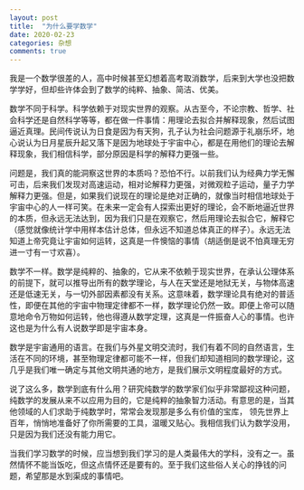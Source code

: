 ```yaml
---
layout: post
title:  "为什么要学数学"
date: 2020-02-23
categories: 杂想
comments: true
---
```


我是一个数学很差的人，高中时候甚至幻想着高考取消数学，后来到大学也没把数学学好，但却些许体会到了数学的纯粹、抽象、简洁、优美。

数学不同于科学。科学依赖于对现实世界的观察。从古至今，不论宗教、哲学、社会科学还是自然科学等等，都在做一件事情：用理论去拟合并解释现象，然后试图逼近真理。民间传说认为日食是因为有天狗，孔子认为社会问题源于礼崩乐坏，地心说认为日月星辰升起又落下是因为地球处于宇宙中心，都是在用他们的理论去解释现象，我们相信科学，部分原因是科学的解释力更强一些。

问题是，我们真的能洞察这世界的本质吗？恐怕不行。以前我们认为经典力学无懈可击，后来我们发现对高速运动，相对论解释力更强，对微观粒子运动，量子力学解释力更强。但是，如果我们说现在的理论是绝对正确的，就像当时相信地球处于宇宙中心的人一样可笑。在未来一定会有人探索出更好的理论，会不断地逼近世界的本质，但永远无法达到，因为我们只是在观察它，然后用理论去拟合它，解释它（感觉就像统计学中用样本估计总体，但永远不知道总体真正的样子）。永远无法知道上帝究竟让宇宙如何运转，这真是一件懊恼的事情（胡适倒是说不怕真理无穷进一寸有一寸欢喜）。

数学不一样。数学是纯粹的、抽象的，它从来不依赖于现实世界，在承认公理体系的前提下，就可以推导出所有的数学理论，与人在天堂还是地狱无关，与物体高速还是低速无关，与一切外部因素都没有关系。这意味着，数学理论具有绝对的普适性，即便在其他的宇宙中物理定律都不一样，数学理论仍然一致。即便上帝可以随意地命令万物如何运转，他也得遵从数学定理，这真是一件振奋人心的事情。也许这也是为什么有人说数学即是宇宙本身。

数学是宇宙通用的语言。在我们与外星文明交流时，我们有着不同的自然语言，生活在不同的环境，甚至物理定律都可能不一样，但我们却知道相同的数学理论，这几乎是我们唯一确定与其他文明共通的地方，是我们展示文明程度最好的方式。

说了这么多，数学到底有什么用？研究纯数学的数学家们似乎非常鄙视这种问题，纯数学的发展从来不以应用为目的，它是纯粹的抽象智力活动。有意思的是，当其他领域的人们求助于纯数学时，常常会发现那是多么有价值的宝库， 领先世界上百年，悄悄地准备好了你所需要的工具，温暖又贴心。我相信我们认为数学没用，只是因为我们还没有能力用它。

当我们学习数学的时候，应当想到我们学习的是人类最伟大的学科，没有之一。虽然情怀不能当饭吃，但这点情怀还是要有的。至于我们这些俗人关心的挣钱的问题，希望那是水到渠成的事情吧。